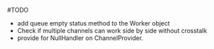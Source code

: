 #TODO

- add queue empty status method to the Worker object 
- Check if multiple channels can work side by side without crosstalk
- provide for NullHandler on ChannelProvider.
